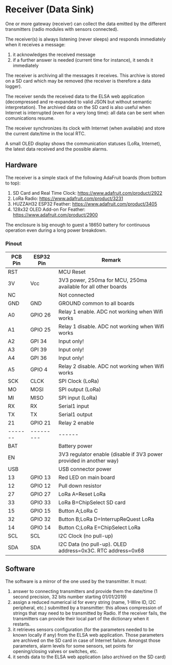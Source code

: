 # Receiver (Data Sink)
One or more gateway (receiver) can collect the data emitted by the different transmitters (radio modules with sensors connected).

The receiver(s) is always listening (never sleeps) and responds immediately when it receives a message:
1. it acknowledges the received message
1. if a further answer is needed (current time for instance), it sends it immediately

The receiver is archiving all the messages it receives. This archive is stored on a SD card which may be removed (the receiver is therefore a data logger).

The receiver sends the received data to the ELSA web application (decompressed and re-expanded to valid JSON but without semantic interpretation). The archived data on the SD card is also useful when Internet is interrupted (even for a very long time): all data can be sent when comunications resume.

The receiver synchronizes its clock with Internet (when available) and store the current date/time in the local RTC.

A small OLED display shows the communication statuses (LoRa, Internet), the latest data received and the possible alarms.

## Hardware

The receiver is a simple stack of the following AdaFruit boards (from bottom to top):
1. SD Card and Real Time Clock: https://www.adafruit.com/product/2922
1. LoRa Radio: https://www.adafruit.com/product/3231
1. HUZZAH32 ESP32 Feather: https://www.adafruit.com/product/3405
1. 128x32 OLED Add-on For Feather: https://www.adafruit.com/product/2900

The enclosure is big enough to guest a 18650 battery for continuous operation even during a long power breakdown.

### Pinout

PCB Pin|ESP32 Pin|Remark
-------|---------|------
RST||MCU Reset
3V|Vcc|3V3 power, 250ma for MCU, 250ma available for all other boards
NC||Not connected
GND|GND|GROUND common to all boards
A0|GPIO 26|Relay 1 enable. ADC not working when Wifi works
A1|GPIO 25|Relay 1 disable. ADC not working when Wifi works
A2|GPI 34|Input only!
A3|GPI 39|Input only!
A4|GPI 36|Input only!
A5|GPIO 4|Relay 2 disable. ADC not working when Wifi works
SCK|CLCK|SPI Clock (LoRa)
MO|MOSI|SPI output (LoRa)
MI|MISO|SPI input (LoRa)
RX|RX|Serial1 input
TX|TX|Serial1 output
21|GPIO 21|Relay 2 enable
-------|---------|------
BAT||Battery power
EN||3V3 regulator enable (disable if 3V3 power provided in another way)
USB||USB connector power
13|GPIO 13|Red LED on main board
12|GPIO 12|Pull down resistor
27|GPIO 27|LoRa A=Reset LoRa
33|GPIO 33|LoRa B=ChipSelect SD card
15|GPIO 15|Button A;LoRa C
32|GPIO 32|Button B;LoRa D=InterrupReQuest LoRa
14|GPIO 14|Button C;LoRa E=ChipSelect LoRa
SCL|SCL|I2C Clock (no pull-up)
SDA|SDA|I2C Data (no pull-up). OLED address=0x3C. RTC address=0x68

## Software

The software is a mirror of the one used by the transmitter. It must:
1. answer to connecting transmitters and provide them the date/time (1 second precision, 32 bits number starting 01/01/2019)
2. assign a reduced numerical id for every string (name, 1-Wire ID, I2C peripheral, etc.) submitted by a transmitter: this allows compression of strings that may need to be transmitted by Radio. If the receiver fails, the transmitters can provide their local part of the dictionary when it restarts.
3. it retrieves sensors configuration (for the parameters needed to be known locally if any) from the ELSA web application. Those parameters are archived on the SD card in case of Internet failure. Amongst those parameters, alarm levels for some sensors, set points for opening/closing valves or switches, etc.
4. it sends data to the ELSA web application (also archived on the SD card)



